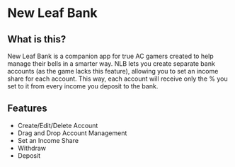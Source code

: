 # New Leaf Bank

## What is this?

New Leaf Bank is a companion app for true AC gamers created to help manage their bells in a smarter way. NLB lets you create separate bank accounts (as the game lacks this feature), allowing you to set an income share for each account. This way, each account will receive only the % you set to it from every income you deposit to the bank.

## Features

- Create/Edit/Delete Account
- Drag and Drop Account Management
- Set an Income Share
- Withdraw
- Deposit